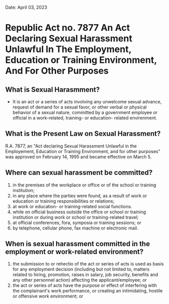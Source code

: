 Date: April 03, 2023
# Republic Act no. 7877 An Act Declaring Sexual Harassment Unlawful In The Employment, Education or Training Environment, And For Other Purposes

## What is Sexual Harasmment?
- It is an act or a series of acts involving any unwelcome sexual advance, request of demand for a sexual favor, or other verbal or physical behavior of a sexual nature, committed by a government employee or official in a work-related, training- or education- related envirenment.

## What is the Present Law on Sexual Harassment?
R.A. 7877, an "Act declaring Sexual Harassment Unlawful in the Employement, Education or Training Environment, and for other purposes" was approved on February 14, 1995 and became effective on March 5.

## Where can sexual harassment be committed?
1. in the premises of the workplace or office or of the school or training institution;
2. in any place where the parties were found, as a result of work or education or training responsibilities or relations;
3. at work or education- or training-related social functions.
4. while on official business outside the office or school or training institution or during work or school or training-related travel;
5. at official conferences, fora, symposia or training sessions; or
6. by telephone, cellular phone, fax machine or electronic mail.

## When is sexual harassment committed in the employment or work-related environment?
1. the submission to or rehectio of the act or series of acts is used as basis for any employment decision (including but not limited to, matters related to hiring, promotion, raises in salary, job security, benefits and any other personnel action) affecting the applicant/employee; or 
2. the act or series of acts have the purpose or effect of interfering with the complainant's work performance, or creating an intimidating, hostile or offensive work environment; or